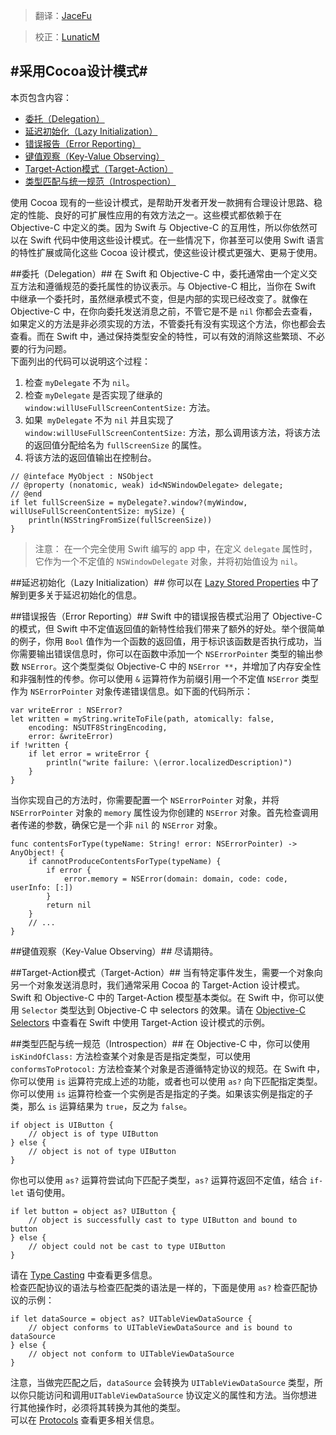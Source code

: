 > 翻译：[JaceFu](https://github.com/JaceFu)

> 校正：[LunaticM](https://github.com/LunaticM)


#采用Cocoa设计模式#
-----------------
本页包含内容：

-   [委托（Delegation）](#Delegation)
-   [延迟初始化（Lazy Initialization）](#Lazy_Initialization)
-   [错误报告（Error Reporting）](#Error_Reporting)
-   [键值观察（Key-Value Observing）](#Key-Value_Observing)
-   [Target-Action模式（Target-Action）](#Target_Action)
-   [类型匹配与统一规范（Introspection）](#Introspection)

使用 Cocoa 现有的一些设计模式，是帮助开发者开发一款拥有合理设计思路、稳定的性能、良好的可扩展性应用的有效方法之一。这些模式都依赖于在 Objective-C 中定义的类。因为 Swift 与 Objective-C 的互用性，所以你依然可以在 Swift 代码中使用这些设计模式。在一些情况下，你甚至可以使用 Swift 语言的特性扩展或简化这些 Cocoa 设计模式，使这些设计模式更强大、更易于使用。

<a name="Delegation"></a>
##委托（Delegation）##
在 Swift 和 Objective-C 中，委托通常由一个定义交互方法和遵循规范的委托属性的协议表示。与 Objective-C 相比，当你在 Swift 中继承一个委托时，虽然继承模式不变，但是内部的实现已经改变了。就像在 Objective-C 中，在你向委托发送消息之前，不管它是不是 `nil` 你都会去查看，如果定义的方法是非必须实现的方法，不管委托有没有实现这个方法，你也都会去查看。而在 Swift 中，通过保持类型安全的特性，可以有效的消除这些繁琐、不必要的行为问题。<br />
下面列出的代码可以说明这个过程：<br />
1. 检查 `myDelegate` 不为 `nil`。<br />
2. 检查 `myDelegate` 是否实现了继承的 `window:willUseFullScreenContentSize:` 方法。<br />
3. 如果` myDelegate` 不为 `nil` 并且实现了 `window:willUseFullScreenContentSize:` 方法，那么调用该方法，将该方法的返回值分配给名为 `fullScreenSize` 的属性。<br />
4. 将该方法的返回值输出在控制台。<br />

```
// @inteface MyObject : NSObject
// @property (nonatomic, weak) id<NSWindowDelegate> delegate;
// @end
if let fullScreenSize = myDelegate?.window?(myWindow, willUseFullScreenContentSize: mySize) {
    println(NSStringFromSize(fullScreenSize))
}
```

> 注意：
> 在一个完全使用 Swift 编写的 app 中，在定义 `delegate` 属性时，它作为一个不定值的 `NSWindowDelegate` 对象，并将初始值设为 `nil`。

<a name="Lazy_Initialization"></a>
##延迟初始化（Lazy Initialization）##
你可以在 [Lazy Stored Properties](https://developer.apple.com/library/prerelease/ios/documentation/Swift/Conceptual/Swift_Programming_Language/Properties.html#//apple_ref/doc/uid/TP40014097-CH14) 中了解到更多关于延迟初始化的信息。

<a name="Error_Reporting"></a>
##错误报告（Error Reporting）##
Swift 中的错误报告模式沿用了 Objective-C 的模式，但 Swift 中不定值返回值的新特性给我们带来了额外的好处。举个很简单的例子，你用 `Bool` 值作为一个函数的返回值，用于标识该函数是否执行成功，当你需要输出错误信息时，你可以在函数中添加一个 `NSErrorPointer` 类型的输出参数 `NSError`。这个类型类似 Objective-C 中的 `NSError **`，并增加了内存安全性和非强制性的传参。你可以使用 `&` 运算符作为前缀引用一个不定值 `NSError` 类型作为 `NSErrorPointer` 对象传递错误信息。如下面的代码所示：<br />

```
var writeError : NSError?
let written = myString.writeToFile(path, atomically: false,
    encoding: NSUTF8StringEncoding,
    error: &writeError)
if !written {
    if let error = writeError {
        println("write failure: \(error.localizedDescription)")
    }
}
```

当你实现自己的方法时，你需要配置一个 `NSErrorPointer` 对象，并将 `NSErrorPointer` 对象的 `memory` 属性设为你创建的 `NSError` 对象。首先检查调用者传递的参数，确保它是一个非 `nil` 的 `NSError` 对象。

```
func contentsForType(typeName: String! error: NSErrorPointer) -> AnyObject! {
    if cannotProduceContentsForType(typeName) {
        if error {
            error.memory = NSError(domain: domain, code: code, userInfo: [:])
        }
        return nil
    }
    // ...
}
```
<a name="Key-Value_Observing"></a>
##键值观察（Key-Value Observing）##
尽请期待。

<a name="Target_Action"></a>
##Target-Action模式（Target-Action）##
当有特定事件发生，需要一个对象向另一个对象发送消息时，我们通常采用 Cocoa 的 Target-Action 设计模式。Swift 和 Objective-C 中的 Target-Action 模型基本类似。在 Swift 中，你可以使用 `Selector` 类型达到 Objective-C 中 selectors 的效果。请在 [Objective-C Selectors](https://developer.apple.com/library/prerelease/ios/documentation/Swift/Conceptual/BuildingCocoaApps/InteractingWithObjective-CAPIs.html#//apple_ref/doc/uid/TP40014216-CH4-XID_37) 中查看在 Swift 中使用 Target-Action 设计模式的示例。

<a name="Introspection"></a>
##类型匹配与统一规范（Introspection）##
在 Objective-C 中，你可以使用 `isKindOfClass:` 方法检查某个对象是否是指定类型，可以使用 `conformsToProtocol:` 方法检查某个对象是否遵循特定协议的规范。在 Swift 中，你可以使用 `is` 运算符完成上述的功能，或者也可以使用 `as?` 向下匹配指定类型。<br />
你可以使用 `is` 运算符检查一个实例是否是指定的子类。如果该实例是指定的子类，那么 `is` 运算结果为 `true`，反之为 `false`。

```
if object is UIButton {
    // object is of type UIButton
} else {
    // object is not of type UIButton
}
```
你也可以使用 `as?` 运算符尝试向下匹配子类型，`as?` 运算符返回不定值，结合 `if-let` 语句使用。

```
if let button = object as? UIButton {
    // object is successfully cast to type UIButton and bound to button
} else {
    // object could not be cast to type UIButton
}
```
请在 [Type Casting](https://developer.apple.com/library/prerelease/ios/documentation/Swift/Conceptual/Swift_Programming_Language/TypeCasting.html#//apple_ref/doc/uid/TP40014097-CH22) 中查看更多信息。<br />
检查匹配协议的语法与检查匹配类的语法是一样的，下面是使用 `as?` 检查匹配协议的示例：

```
if let dataSource = object as? UITableViewDataSource {
    // object conforms to UITableViewDataSource and is bound to dataSource
} else {
    // object not conform to UITableViewDataSource
}
```
注意，当做完匹配之后，`dataSource` 会转换为  `UITableViewDataSource` 类型，所以你只能访问和调用`UITableViewDataSource` 协议定义的属性和方法。当你想进行其他操作时，必须将其转换为其他的类型。<br />
可以在 [Protocols](https://developer.apple.com/library/prerelease/ios/documentation/Swift/Conceptual/Swift_Programming_Language/Protocols.html#//apple_ref/doc/uid/TP40014097-CH25) 查看更多相关信息。
